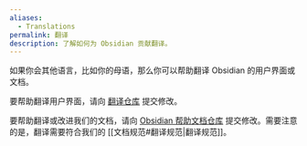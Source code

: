 ```yaml
---
aliases:
  - Translations
permalink: 翻译
description: 了解如何为 Obsidian 贡献翻译。
---
```

如果你会其他语言，比如你的母语，那么你可以帮助翻译 Obsidian 的用户界面或文档。

要帮助翻译用户界面，请向 [翻译仓库](https://github.com/obsidianmd/obsidian-translations) 提交修改。

要帮助翻译或改进我们的文档，请向 [Obsidian 帮助文档仓库](https://github.com/obsidianmd/obsidian-help) 提交修改。需要注意的是，翻译需要符合我们的 [[文档规范#翻译规范|翻译规范]]。